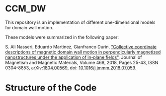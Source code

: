 # CCM_DW

This repository is an implementation of different one-dimensional models for domain wall motion.

These models were summarized in the following paper: 

S. Ali Nasseri, Eduardo Martinez, Gianfranco Durin, ["Collective coordinate descriptions of magnetic domain wall motion in perpendicularly magnetized nanostructures under the application of in-plane fields"](http://www.sciencedirect.com/science/article/pii/S0304885318309259), Journal of Magnetism and Magnetic Materials, Volume 468, 2018, Pages 25-43, ISSN 0304-8853, arXiv:[1804.00569](https://arxiv.org/abs/1804.00569), doi: [10.1016/j.jmmm.2018.07.059](https://doi.org/10.1016/j.jmmm.2018.07.059). 

# Structure of the Code

